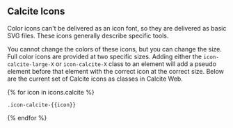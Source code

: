 ## Calcite Icons

Color icons can't be delivered as an icon font, so they are delivered as basic SVG files. These icons generally describe specific tools.

You cannot change the colors of these icons, but you can change the size. Full color icons are provided at two specific sizes. Adding either the `icon-calcite-large-X` or `icon-calcite-X` class to an element will add a pseudo element before that element with the correct icon at the correct size. Below are the current set of Calcite icons as classes in Calcite Web.

<div class="block-group block-group-3-up">
{% for icon in icons.calcite %}
<div class="block">
<a href="" class="icon-calcite-large-{{icon}}" aria-label="{{icon}}"></a>
<a href="" class="gutter-left-1 icon-calcite-{{icon}}" aria-label="{{icon}}"></a>
<p class="trailer-1"><code class="font-size--3">.icon-calcite-{{icon}}</code></p>
</div>
{% endfor %}
</div>
